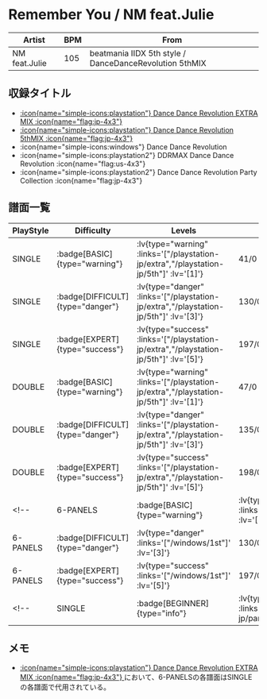 # Remember You / NM feat.Julie

|Artist|BPM|From|
|------|---|----|
|NM feat.Julie|105|beatmania IIDX 5th style / DanceDanceRevolution 5thMIX|

## 収録タイトル

- [ :icon{name="simple-icons:playstation"} Dance Dance Revolution EXTRA MIX :icon{name="flag:jp-4x3"} ](/playstation-jp/extra)
- [ :icon{name="simple-icons:playstation"} Dance Dance Revolution 5thMIX :icon{name="flag:jp-4x3"} ](/playstation-jp/5th)
- :icon{name="simple-icons:windows"} Dance Dance Revolution
- :icon{name="simple-icons:playstation2"} DDRMAX Dance Dance Revolution :icon{name="flag:us-4x3"}
- :icon{name="simple-icons:playstation2"} Dance Dance Revolution Party Collection :icon{name="flag:jp-4x3"}

## 譜面一覧

|PlayStyle|Difficulty|Levels|Notes|Movie|
|---------|----------|------|-----|-----|
|SINGLE| :badge[BASIC]{type="warning"} | :lv{type="warning" :links='["/playstation-jp/extra","/playstation-jp/5th"]' :lv='[1]'} |41/0||
|SINGLE| :badge[DIFFICULT]{type="danger"} | :lv{type="danger" :links='["/playstation-jp/extra","/playstation-jp/5th"]' :lv='[3]'} |130/0||
|SINGLE| :badge[EXPERT]{type="success"} | :lv{type="success" :links='["/playstation-jp/extra","/playstation-jp/5th"]' :lv='[5]'} |197/0||
|DOUBLE| :badge[BASIC]{type="warning"} | :lv{type="warning" :links='["/playstation-jp/extra","/playstation-jp/5th"]' :lv='[1]'} |47/0||
|DOUBLE| :badge[DIFFICULT]{type="danger"} | :lv{type="danger" :links='["/playstation-jp/extra","/playstation-jp/5th"]' :lv='[3]'} |135/0||
|DOUBLE| :badge[EXPERT]{type="success"} | :lv{type="success" :links='["/playstation-jp/extra","/playstation-jp/5th"]' :lv='[5]'} |198/0||
<!-- |6-PANELS| :badge[BASIC]{type="warning"} | :lv{type="warning" :links='["/windows/1st"]' :lv='[1]'} |47/0||
|6-PANELS| :badge[DIFFICULT]{type="danger"} | :lv{type="danger" :links='["/windows/1st"]' :lv='[3]'} |130/0||
|6-PANELS| :badge[EXPERT]{type="success"} | :lv{type="success" :links='["/windows/1st"]' :lv='[5]'} |197/0|| -->
<!-- |SINGLE| :badge[BEGINNER]{type="info"} | :lv{type="info" :links='["/playstation2-jp/party"]' :lv='[1]'} |41/0|| -->

## メモ

- [ :icon{name="simple-icons:playstation"} Dance Dance Revolution EXTRA MIX :icon{name="flag:jp-4x3"} ](/playstation-jp/extra)において、6-PANELSの各譜面はSINGLEの各譜面で代用されている。
